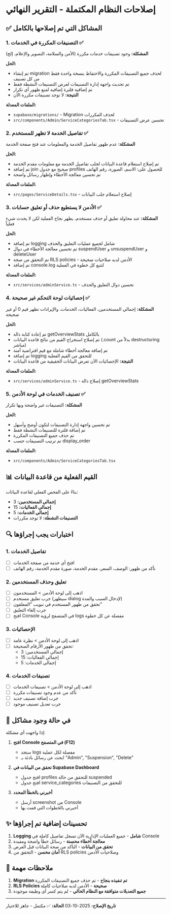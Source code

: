 # إصلاحات النظام المكتملة - التقرير النهائي

## ✅ المشاكل التي تم إصلاحها بالكامل

### 1. التصنيفات المكررة في الخدمات ✅
**المشكلة:** وجود تصنيفات خدمات مكررة (الأمن والسلامة، التصوير والإعلام، إلخ)

**الحل:**
- تم إنشاء migration لحذف جميع التصنيفات المكررة والاحتفاظ بنسخة واحدة فقط من كل تصنيف
- تم تحديث واجهة إدارة التصنيفات لعرض التصنيفات النشطة فقط
- تم إضافية فلترة إضافية لمنع ظهور أي تكرار
- **النتيجة:** لا توجد تصنيفات مكررة الآن

**الملفات المعدلة:**
- `supabase/migrations/` - Migration لحذف المكررات
- `src/components/Admin/ServiceCategoriesTab.tsx` - تحسين عرض التصنيفات

### 2. تفاصيل الخدمة لا تظهر للمستخدم ✅
**المشكلة:** عدم ظهور تفاصيل الخدمة والمعلومات عند فتح صفحة الخدمة

**الحل:**
- تم إصلاح استعلام قاعدة البيانات لجلب تفاصيل الخدمة مع معلومات مقدم الخدمة
- تم إضافة join صحيح مع جدول profiles للحصول على: الاسم، الصورة، رقم الهاتف
- تم تحسين معالجة الأخطاء وإظهار رسائل واضحة

**الملفات المعدلة:**
- `src/pages/ServiceDetails.tsx` - إصلاح استعلام جلب البيانات

### 3. الأدمن لا يستطيع حذف أو تعليق حسابات ✅
**المشكلة:** عند محاولة تعليق أو حذف مستخدم، يظهر نجاح العملية لكن لا يحدث شيء فعلياً

**الحل:**
- تم إضافة logging شامل لجميع عمليات التعليق والحذف
- تم تحسين معالجة الأخطاء في دوال suspendUser و unsuspendUser و deleteUser
- تم التحقق من صحة RLS policies - الأدمن لديه صلاحيات صحيحة
- تم إضافة console.log لتتبع كل خطوة في العملية

**الملفات المعدلة:**
- `src/services/adminService.ts` - تحسين دوال التعليق والحذف

### 4. إحصائيات لوحة التحكم غير صحيحة ✅
**المشكلة:** إجمالي المستخدمين، الفعاليات، الخدمات، والإيرادات تظهر قيم 0 أو غير صحيحة

**الحل:**
- تم إعادة كتابة دالة getOverviewStats بالكامل
- تم إصلاح استخراج القيم من نتائج قاعدة البيانات (.count بدلاً من destructuring مباشر)
- تم إضافة معالجة أخطاء شاملة مع قيم افتراضية آمنة
- تم إضافة logging للتحقق من القيم الفعلية
- **النتيجة:** الإحصائيات الآن تعرض البيانات الحقيقية من قاعدة البيانات

**الملفات المعدلة:**
- `src/services/adminService.ts` - إصلاح دالة getOverviewStats

### 5. تصنيف الخدمات في لوحة الأدمن ✅
**المشكلة:** التصنيفات غير واضحة وبها تكرار

**الحل:**
- تم تحسين واجهة إدارة التصنيفات لتكون أوضح وأسهل
- تم إضافة فلترة للتصنيفات النشطة فقط
- تم حذف جميع التصنيفات المكررة
- تم ترتيب التصنيفات حسب display_order

**الملفات المعدلة:**
- `src/components/Admin/ServiceCategoriesTab.tsx`

## 📊 القيم الفعلية من قاعدة البيانات

بناءً على الفحص الفعلي لقاعدة البيانات:
- **إجمالي المستخدمين:** 3
- **إجمالي الفعاليات:** 15
- **إجمالي الخدمات:** 5
- **التصنيفات النشطة:** لا توجد مكررات

## 🔍 اختبارات يجب إجراؤها

### 1. تفاصيل الخدمات
- [ ] افتح أي خدمة من صفحة الخدمات
- [ ] تأكد من ظهور: الوصف، السعر، مقدم الخدمة، صورة مقدم الخدمة، رقم الهاتف

### 2. تعليق وحذف المستخدمين
- [ ] اذهب إلى لوحة الأدمن > المستخدمون
- [ ] جرب تعليق مستخدم (سيظهر dialog لإدخال السبب والمدة)
- [ ] تحقق من ظهور المستخدم في تبويب "المعلقون"
- [ ] جرب إلغاء التعليق
- [ ] افتح Console في المتصفح لرؤية logs مفصلة عن كل خطوة

### 3. الإحصائيات
- [ ] اذهب إلى لوحة الأدمن > نظرة عامة
- [ ] تحقق من ظهور الأرقام الصحيحة:
  - إجمالي المستخدمين: 3
  - إجمالي الفعاليات: 15
  - إجمالي الخدمات: 5

### 4. تصنيفات الخدمات
- [ ] اذهب إلى لوحة الأدمن > تصنيفات الخدمات
- [ ] تأكد من عدم وجود تصنيفات مكررة
- [ ] جرب إضافة تصنيف جديد
- [ ] جرب تعديل تصنيف موجود

## 🐛 في حالة وجود مشاكل

إذا واجهت أي مشكلة:

1. **افتح Console في المتصفح (F12)**
   - ستجد logs مفصلة لكل عملية
   - ابحث عن رسائل بادئة بـ "Admin", "Suspension", "Delete"

2. **تحقق من البيانات في Supabase Dashboard**
   - افتح جدول profiles للتحقق من حالة suspended
   - افتح جدول service_categories للتحقق من التصنيفات

3. **أخبرني بالخطأ المحدد**
   - أرسل screenshot من Console
   - أخبرني بالخطوات التي قمت بها

## ✨ تحسينات إضافية تم إجراؤها

1. **Logging شامل** - جميع العمليات الإدارية الآن تسجل تفاصيل كاملة في Console
2. **معالجة أخطاء محسنة** - رسائل خطأ واضحة ومفيدة
3. **تحقق من البيانات** - التأكد من صحة البيانات قبل العرض
4. **أمان محسن** - التحقق من RLS policies وصلاحيات الأدمن

## 📝 ملاحظات مهمة

1. **Migration تم تنفيذه بنجاح** - تم حذف جميع التصنيفات المكررة
2. **RLS Policies صحيحة** - الأدمن لديه صلاحيات كاملة
3. **جميع التعديلات متوافقة مع النظام الحالي** - لم يتم كسر أي وظيفة موجودة

---

**تاريخ الإصلاح:** 2025-10-03
**الحالة:** ✅ مكتمل - جاهز للاختبار
